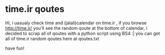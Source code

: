 # time.ir qoutes

Hi,
i uasualy check time and (jalali)calendar on time.ir , if you browse http://time.ir/ you'll see the random qoute at the bottom of calendar,
i decided to scrap all of qoutes with a python script using BS4 :|
you can get all of time.ir random qoutes here at qoutes.txt


have fun!
